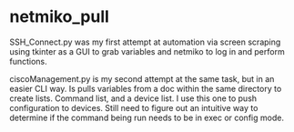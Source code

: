 # netmiko_pull

SSH_Connect.py was my first attempt at automation via screen scraping using tkinter as a GUI to grab variables and netmiko to log in and perform functions.

ciscoManagement.py is my second attempt at the same task, but in an easier CLI way. Is pulls variables from a doc within the same directory to create lists. Command list, and a device list. I use this one to push configuration to devices. Still need to figure out an intuitive way to determine if the command being run needs to be in exec or config mode. 
